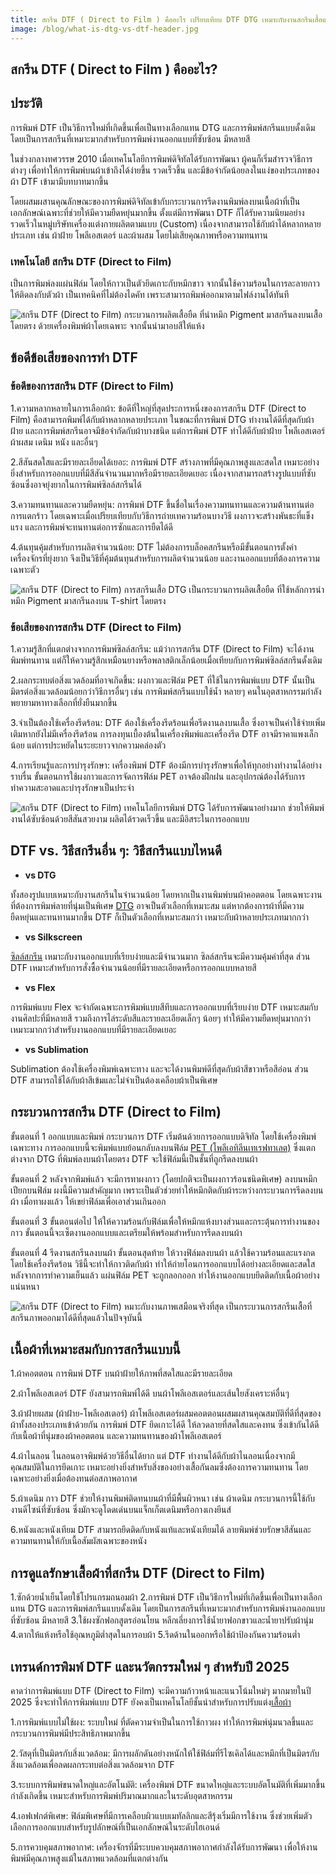 ```yaml
---
title: สกรีน DTF ( Direct to Film ) คืออะไร เปรียบเทียบ DTF DTG เหมาะกับงานสกรีนเสื้อแบบไหน?
image: /blog/what-is-dtg-vs-dtf-header.jpg
---
```

## สกรีน DTF ( Direct to Film ) คืออะไร?

## ประวัติ

การพิมพ์ DTF เป็นวิธีการใหม่ที่เกิดขึ้นเพื่อเป็นทางเลือกแทน DTG และการพิมพ์สกรีนแบบดั้งเดิม โดยเป็นการสกรีนที่เหมาะมากสำหรับการพิมพ์งานออกแบบที่ซับซ้อน มีหลายสี

ในช่วงกลางทศวรรษ 2010 เมื่อเทคโนโลยีการพิมพ์ดิจิทัลได้รับการพัฒนา ผู้คนก็เริ่มสำรวจวิธีการต่างๆ เพื่อทำให้การพิมพ์บนผ้าเข้าถึงได้ง่ายขึ้น รวดเร็วขึ้น และมีข้อจำกัดน้อยลงในแง่ของประเภทของผ้า DTF เข้ามามีบทบาทมากขึ้น

โดยผสมผสานคุณลักษณะของการพิมพ์ดิจิทัลเข้ากับกระบวนการรีดงานพิมพ์ลงบนเนื้อผ้าที่เป็นเอกลักษณ์เฉพาะที่ช่วยให้มีความยืดหยุ่นมากขึ้น ตั้งแต่มีการพัฒนา DTF ก็ได้รับความนิยมอย่างรวดเร็วในหมู่บริษัทเครื่องแต่งกายผลิตตามแบบ (Custom) เนื่องจากสามารถใช้กับผ้าได้หลากหลายประเภท เช่น ผ้าฝ้าย โพลีเอสเตอร์ และผ้าผสม โดยไม่เสียคุณภาพหรือความทนทาน

### เทคโนโลยี สกรีน DTF (Direct to Film)

เป็นการพิมพ์ลงแผ่นฟิล์ม โดยให้กาวเป็นตัวยึดเกาะกับหมึกขาว จากนั้นใช้ความร้อนในการละลายกาวให้ติดลงกับตัวผ้า เป็นเทคนิคที่ไม่ต้องไดคัท เพราะสามารถพิมพ์ออกมาตามไฟล์งานได้ทันที

![สกรีน DTF (Direct to Film) กระบวนการผลิตเสื้อยืด ที่นำหมึก Pigment มาสกรีนลงบนเสื้อโดยตรง ด้วยเครื่องพิมพ์ผ้าโดยเฉพาะ จากนั้นนำมาอบสีให้แห้ง](/blog/what-is-dtg-vs-dtf-1.jpg)

## ข้อดีข้อเสียของการทำ DTF

### ข้อดีของการสกรีน DTF (Direct to Film)

1.ความหลากหลายในการเลือกผ้า: ข้อดีที่ใหญ่ที่สุดประการหนึ่งของการสกรีน DTF (Direct to Film) คือสามารถพิมพ์ได้กับผ้าหลากหลายประเภท ในขณะที่การพิมพ์ DTG ทำงานได้ดีที่สุดกับผ้าฝ้าย และการพิมพ์สกรีนอาจมีข้อจำกัดกับผ้าบางชนิด แต่การพิมพ์ DTF ทำได้ดีกับผ้าฝ้าย โพลีเอสเตอร์ ผ้าผสม เดนิม หนัง และอื่นๆ

2.สีสันสดใสและมีรายละเอียดได้เยอะ: การพิมพ์ DTF สร้างภาพที่มีคุณภาพสูงและสดใส เหมาะอย่างยิ่งสำหรับการออกแบบที่มีสีสันจำนวนมากหรือมีรายละเอียดเยอะ เนื่องจากสามารถสร้างรูปแบบที่ซับซ้อนซึ่งอาจยุ่งยากในการพิมพ์ซิลล์สกรีนได้

3.ความทนทานและความยืดหยุ่น: การพิมพ์ DTF ขึ้นชื่อในเรื่องความทนทานและความต้านทานต่อการแตกร้าว โดยเฉพาะเมื่อเปรียบเทียบกับวิธีการถ่ายเทความร้อนบางวิธี ผงกาวจะสร้างพันธะที่แข็งแรง และการพิมพ์จะทนทานต่อการซักและการยืดได้ดี

4.ต้นทุนคุ้มสำหรับการผลิตจำนวนน้อย: DTF ไม่ต้องการบล็อคสกรีนหรือมีขั้นตอนการตั้งค่าเครื่องจักรที่ยุ่งยาก จึงเป็นวิธีที่คุ้มต้นทุนสำหรับการผลิตจำนวนน้อย และงานออกแบบที่ต้องการความเฉพาะตัว

![สกรีน DTF (Direct to Film) การสกรีนเสื้อ DTG เป็นกระบวนการผลิตเสื้อยืด ที่ใช้หลักการนำหมึก Pigment มาสกรีนลงบน T-shirt โดยตรง](/blog/what-is-dtg-vs-dtf-2.jpg)

### ข้อเสียของการสกรีน DTF (Direct to Film)

1.ความรู้สึกที่แตกต่างจากการพิมพ์ซิลล์สกรีน: แม้ว่าการสกรีน DTF (Direct to Film) จะได้งานพิมพ์ทนทาน แต่ก็ให้ความรู้สึกเหมือนยางหรือพลาสติกเล็กน้อยเมื่อเทียบกับการพิมพ์ซิลล์สกรีนดั้งเดิม

2.ผลกระทบต่อสิ่งแวดล้อมที่อาจเกิดขึ้น: ผงกาวและฟิล์ม PET ที่ใช้ในการพิมพ์แบบ DTF นั้นเป็นมิตรต่อสิ่งแวดล้อมน้อยกว่าวิธีการอื่นๆ เช่น การพิมพ์สกรีนแบบใช้น้ำ หลายๆ คนในอุตสาหกรรมกำลังพยายามหาทางเลือกที่ยั่งยืนมากขึ้น

3.จำเป็นต้องใช้เครื่องรีดร้อน: DTF ต้องใช้เครื่องรีดร้อนเพื่อรีดงานลงบนเสื้อ ซึ่งอาจเป็นค่าใช้จ่ายเพิ่มเติมหากยังไม่มีเครื่องรีดร้อน การลงทุนเบื้องต้นในเครื่องพิมพ์และเครื่องรีด DTF อาจมีราคาแพงเล็กน้อย แต่การประหยัดในระยะยาวจากความคล่องตัว

4.การเรียนรู้และการบำรุงรักษา: เครื่องพิมพ์ DTF ต้องมีการบำรุงรักษาเพื่อให้ทุกอย่างทำงานได้อย่างราบรื่น ขั้นตอนการใช้ผงกาวและการจัดการฟิล์ม PET อาจต้องฝึกฝน และอุปกรณ์ต้องได้รับการทำความสะอาดและบำรุงรักษาเป็นประจำ

![สกรีน DTF (Direct to Film) เทคโนโลยีการพิมพ์ DTG ได้รับการพัฒนาอย่างมาก ช่วยให้พิมพ์งานได้ซับซ้อนด้วยสีสันสวยงาม ผลิตได้รวดเร็วขึ้น และมีอิสระในการออกแบบ](/blog/what-is-dtg-vs-dtf-3.jpg)

## DTF vs. วิธีสกรีนอื่น ๆ: วิธีสกรีนแบบไหนดี

- **vs DTG**

ทั้งสองรูปแบบเหมาะกับงานสกรีนในจำนวนน้อย โดยหากเป็นงานพิมพ์บนผ้าคอตตอน โดยเฉพาะงานที่ต้องการพิมพ์ลายที่นุ่มเป็นพิเศษ [DTG](/what-is-dtg-vs-dtf)
 อาจเป็นตัวเลือกที่เหมาะสม แต่หากต้องการผ้าที่มีความยืดหยุ่นและทนทานมากขึ้น DTF ก็เป็นตัวเลือกที่เหมาะสมกว่า เหมาะกับผ้าหลายประเภทมากกว่า

 - **vs Silkscreen**

[ซิลล์สกรีน](/what-is-silks-creen) เหมาะกับงานออกแบบที่เรียบง่ายและมีจำนวนมาก ซิลล์สกรีนจะมีความคุ้มค่าที่สุด ส่วน DTF เหมาะสำหรับการสั่งซื้อจำนวนน้อยที่มีรายละเอียดหรือการออกแบบหลายสี

- **vs Flex**

การพิมพ์แบบ Flex จะจำกัดเฉพาะการพิมพ์แบบสีทึบและการออกแบบที่เรียบง่าย DTF เหมาะสมกับงานศิลปะที่มีหลายสี รวมถึงการไล่ระดับสีและรายละเอียดเล็กๆ น้อยๆ ทำให้มีความยืดหยุ่นมากกว่าเหมาะมากกว่าสำหรับงานออกแบบที่มีรายละเอียดเยอะ

- **vs Sublimation**

Sublimation ต้องใช้เครื่องพิมพ์เฉพาะทาง และจะได้งานพิมพ์ดีที่สุดกับผ้าสีขาวหรือสีอ่อน ส่วน DTF สามารถใช้ได้กับผ้าสีเข้มและไม่จำเป็นต้องเคลือบผ้าเป็นพิเศษ

## กระบวนการสกรีน DTF (Direct to Film)

ขั้นตอนที่ 1 ออกแบบและพิมพ์ กระบวนการ DTF เริ่มต้นด้วยการออกแบบดิจิทัล โดยใช้เครื่องพิมพ์เฉพาะทาง การออกแบบนี้จะพิมพ์แบบย้อนกลับลงบนฟิล์ม [PET (โพลีเอทิลีนเทเรฟทาเลต)](https://th.wikipedia.org/wiki/พอลิเอทิลินเทเรฟทาเลต)
 ซึ่งแตกต่างจาก DTG ที่พิมพ์ลงบนผ้าโดยตรง DTF จะใช้ฟิล์มนี้เป็นชั้นที่ถูกรีดลงบนผ้า

ขั้นตอนที่ 2 หลังจากพิมพ์แล้ว จะมีการทาผงกาว (โดยปกติจะเป็นผงกาวร้อนชนิดพิเศษ) ลงบนหมึกเปียกบนฟิล์ม ผงนี้มีความสำคัญมาก เพราะเป็นตัวช่วยทำให้หมึกติดกับผ้าระหว่างกระบวนการรีดลงบนผ้า เมื่อทาผงแล้ว ให้เขย่าฟิล์มเพื่อเอาส่วนเกินออก

ขั้นตอนที่ 3 ขั้นตอนต่อไป ให้ให้ความร้อนกับฟิล์มเพื่อให้หมึกแห้งบางส่วนและกระตุ้นการทำงานของกาว ขั้นตอนนี้จะเซ็ตงานออกแบบและเตรียมให้พร้อมสำหรับการรีดลงบนผ้า

ขั้นตอนที่ 4 รีดงานสกรีนลงบนผ้า ขั้นตอนสุดท้าย ให้วางฟิล์มลงบนผ้า แล้วใช้ความร้อนและแรงกดโดยใช้เครื่องรีดร้อน วิธีนี้จะทำให้กาวติดกับผ้า ทำให้ถ่ายโอนการออกแบบได้อย่างละเอียดและสดใส หลังจากการทำความเย็นแล้ว แผ่นฟิล์ม PET จะถูกลอกออก ทำให้งานออกแบบยึดติดกับเนื้อผ้าอย่างแน่นหนา

![สกรีน DTF (Direct to Film) หมาะกับงานภาพเสมือนจริงที่สุด เป็นกระบวนการสกรีนเสื้อที่สกรีนภาพออกมาได้ดีที่สุดแล้วในปัจจุบันนี้](/blog/what-is-dtg-vs-dtf-4.jpg)

## เนื้อผ้าที่เหมาะสมกับการสกรีนแบบนี้

1.ผ้าคอตตอน การพิมพ์ DTF บนผ้าฝ้ายให้ภาพที่สดใสและมีรายละเอียด

2.ผ้าโพลีเอสเตอร์ DTF ยังสามารถพิมพ์ได้ดี บนผ้าโพลีเอสเตอร์และเส้นใยสังเคราะห์อื่นๆ

3.ผ้าฝ้ายผสม (ผ้าฝ้าย-โพลีเอสเตอร์) ผ้าโพลีเอสเตอร์ผสมคอตตอนผสมผสานคุณสมบัติที่ดีที่สุดของผ้าทั้งสองประเภทเข้าด้วยกัน การพิมพ์ DTF ยึดเกาะได้ดี ให้ลวดลายที่สดใสและคงทน ซึ่งเข้ากันได้ดีกับเนื้อผ้าที่นุ่มของผ้าคอตตอน และความทนทานของผ้าโพลีเอสเตอร์

4.ผ้าไนลอน ไนลอนอาจพิมพ์ด้วยวิธีอื่นได้ยาก แต่ DTF ทำงานได้ดีกับผ้าไนลอนเนื่องจากมีคุณสมบัติในการยึดเกาะ เหมาะอย่างยิ่งสำหรับสิ่งของอย่างเสื้อกันลมซึ่งต้องการความทนทาน โดยเฉพาะอย่างยิ่งเมื่อต้องทนต่อสภาพอากาศ

5.ผ้าเดนิม กาว DTF ช่วยให้งานพิมพ์ติดทนบนผ้าที่มีพื้นผิวหนา เช่น ผ้าเดนิม กระบวนการนี้ใช้กับงานดีไซน์ที่ซับซ้อน ซึ่งมักจะดูโดดเด่นบนแจ็กเก็ตเดนิมหรือกางเกงยีนส์

6.หนังและหนังเทียม DTF สามารถยึดติดกับหนังแท้และหนังเทียมได้ ลายพิมพ์ช่วยรักษาสีสันและความทนทานให้กับเนื้อสัมผัสเฉพาะของหนัง

## การดูแลรักษาเสื้อผ้าที่สกรีน DTF (Direct to Film)

1.ซักด้วยน้ำเย็นโดยใช้โปรแกรมถนอมผ้า
2.การพิมพ์ DTF เป็นวิธีการใหม่ที่เกิดขึ้นเพื่อเป็นทางเลือกแทน DTG และการพิมพ์สกรีนแบบดั้งเดิม โดยเป็นการสกรีนที่เหมาะมากสำหรับการพิมพ์งานออกแบบที่ซับซ้อน มีหลายสี
3.ใช้ผงซักฟอกสูตรอ่อนโยน หลีกเลี่ยงการใช้น้ำยาฟอกขาวและน้ำยาปรับผ้านุ่ม
4.ตากให้แห้งหรือใช้อุณหภูมิต่ำสุดในการอบผ้า
5.รีดด้านในออกหรือใช้ผ้าป้องกันความร้อนต่ำ

## เทรนด์การพิมพ์ DTF และนวัตกรรมใหม่ ๆ สำหรับปี 2025

คาดว่าการพิมพ์แบบ DTF (Direct to Film) จะมีความก้าวหน้าและแนวโน้มใหม่ๆ มากมายในปี 2025 ซึ่งจะทำให้การพิมพ์แบบ DTF ยังคงเป็นเทคโนโลยีชั้นนำสำหรับการปรับแต่ง[เสื้อผ้า](/https://somsritshirt.com/)

1.การพิมพ์แบบไม่ใช้ผง: ระบบใหม่ ที่ตัดความจำเป็นในการใช้กาวผง ทำให้การพิมพ์นุ่มนวลขึ้นและกระบวนการพิมพ์มีประสิทธิภาพมากขึ้น​

2.วัสดุที่เป็นมิตรกับสิ่งแวดล้อม: มีการผลักดันอย่างหนักให้ใช้ฟิล์มที่รีไซเคิลได้และหมึกที่เป็นมิตรกับสิ่งแวดล้อมเพื่อลดผลกระทบต่อสิ่งแวดล้อมจาก DTF​

3.ระบบการพิมพ์ขนาดใหญ่และอัตโนมัติ: เครื่องพิมพ์ DTF ขนาดใหญ่และระบบอัตโนมัติที่เพิ่มมากขึ้นกำลังเกิดขึ้น เหมาะสำหรับการพิมพ์ปริมาณมากและในระดับอุตสาหกรรม​

4.เอฟเฟกต์พิเศษ: ฟิล์มพิเศษที่มีการเคลือบผิวแบบเมทัลลิกและสีรุ้งเริ่มมีการใช้งาน ซึ่งช่วยเพิ่มตัวเลือกการออกแบบสำหรับรูปลักษณ์ที่เป็นเอกลักษณ์ในระดับไฮเอนด์​

5.การควบคุมสภาพอากาศ: เครื่องจักรที่มีระบบควบคุมสภาพอากาศกำลังได้รับการพัฒนา เพื่อให้งานพิมพ์มีคุณภาพสูงแม้ในสภาพแวดล้อมที่แตกต่างกัน​
